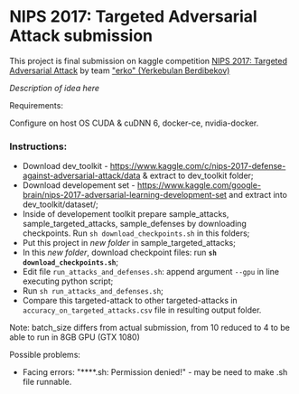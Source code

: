 # NIPS 2017: Targeted Adversarial Attack submission
This project is final submission on kaggle competition [NIPS 2017: Targeted Adversarial Attack](https://www.kaggle.com/c/nips-2017-targeted-adversarial-attack) by team ["erko" (Yerkebulan Berdibekov)](https://www.kaggle.com/erkowa)

*Description of idea here*

Requirements:

Configure on host OS CUDA & cuDNN 6, docker-ce, nvidia-docker.

### Instructions:
* Download dev_toolkit - https://www.kaggle.com/c/nips-2017-defense-against-adversarial-attack/data & extract to dev_toolkit folder;
* Download developement set - https://www.kaggle.com/google-brain/nips-2017-adversarial-learning-development-set and extract into dev_toolkit/dataset/;
* Inside of developement toolkit prepare sample_attacks, sample_targeted_attacks, sample_defenses by downloading checkpoints. Run `sh download_checkpoints.sh` in this folders;
* Put this project in *new folder* in sample_targeted_attacks;
* In this *new folder*, download checkpoint files: run **`sh download_checkpoints.sh`**;
* Edit file `run_attacks_and_defenses.sh`: append argument `--gpu` in line executing python script;
* Run `sh run_attacks_and_defenses.sh`;
* Compare this targeted-attack to other targeted-attacks in `accuracy_on_targeted_attacks.csv` file in resulting output folder.

Note: batch_size differs from actual submission, from 10 reduced to 4 to be able to run in 8GB GPU (GTX 1080)

Possible problems: 
- Facing errors: "****.sh: Permission denied!" - may be need to make .sh file runnable.

